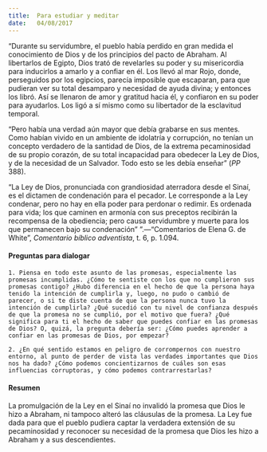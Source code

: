 ```yaml
---
title:  Para estudiar y meditar
date:   04/08/2017
---
```


“Durante su servidumbre, el pueblo había perdido en gran medida el conocimiento de Dios y de los principios del pacto de Abraham. Al libertarlos de Egipto, Dios trató de revelarles su poder y su misericordia para inducirlos a amarlo y a confiar en él. Los llevó al mar Rojo, donde, perseguidos por los egipcios, parecía imposible que escaparan, para que pudieran ver su total desamparo y necesidad de ayuda divina; y entonces los libró. Así se llenaron de amor y gratitud hacia él, y confiaron en su poder para ayudarlos. Los ligó a sí mismo como su libertador de la esclavitud temporal.

“Pero había una verdad aún mayor que debía grabarse en sus mentes. Como habían vivido en un ambiente de idolatría y corrupción, no tenían un concepto verdadero de la santidad de Dios, de la extrema pecaminosidad de su propio corazón, de su total incapacidad para obedecer la Ley de Dios, y de la necesidad de un Salvador. Todo esto se les debía enseñar” (*PP* 388).

“La Ley de Dios, pronunciada con grandiosidad aterradora desde el Sinaí, es el dictamen de condenación para el pecador. Le corresponde a la Ley condenar, pero no hay en ella poder para perdonar o redimir. Es ordenada para vida; los que caminen en armonía con sus preceptos recibirán la recompensa de la obediencia; pero causa servidumbre y muerte para los que permanecen bajo su condenación” ”.—“Comentarios de Elena G. de White”, *Comentario bíblico adventista*, t. 6, p. 1.094.

#### Preguntas para dialogar

`1. Piensa en todo este asunto de las promesas, especialmente las promesas incumplidas. ¿Cómo te sentiste con los que no cumplieron sus promesas contigo? ¿Hubo diferencia en el hecho de que la persona haya tenido la intención de cumplirla y, luego, no pudo o cambió de parecer, o si te diste cuenta de que la persona nunca tuvo la intención de cumplirla? ¿Qué sucedió con tu nivel de confianza después de que la promesa no se cumplió, por el motivo que fuera? ¿Qué significa para ti el hecho de saber que puedes confiar en las promesas de Dios? O, quizá, la pregunta debería ser: ¿Cómo puedes aprender a confiar en las promesas de Dios, por empezar?`

`2. ¿En qué sentido estamos en peligro de corrompernos con nuestro entorno, al punto de perder de vista las verdades importantes que Dios nos ha dado? ¿Cómo podemos concientizarnos de cuáles son esas influencias corruptoras, y cómo podemos contrarrestarlas?`

#### Resumen

La promulgación de la Ley en el Sinaí no invalidó la promesa que Dios le hizo a Abraham, ni tampoco alteró las cláusulas de la promesa. La Ley fue dada para que el pueblo pudiera captar la verdadera extensión de su pecaminosidad y reconocer su necesidad de la promesa que Dios les hizo a Abraham y a sus descendientes.